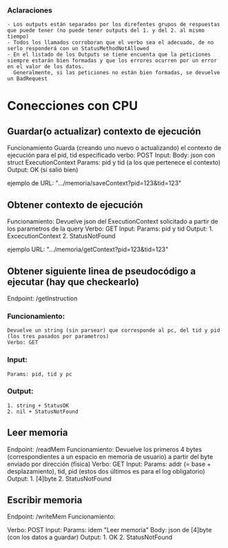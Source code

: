 ### Aclaraciones
    - Los outputs están separados por los direfentes grupos de respuestas que puede tener (no puede tener outputs del 1. y del 2. al mismo tiempo)
    - Todos los llamados corroboran que el verbo sea el adecuado, de no serlo responderá con un StatusMethodNotAllowed
    - En el listado de los Outputs se tiene encuenta que la peticiones siempre estarán bien formadas y que los errores ocurren por un error en el valor de los datos.
      Generalmente, si las peticiones no están bien formadas, se devuelve un BadRequest

# Conecciones con CPU
## Guardar(o actualizar) contexto de ejecución
Funcionamiento
    Guarda (creando uno nuevo o actualizando) el contexto de ejecución para el pid, tid especificado
verbo: POST
Input:
    Body: json con struct ExecutionContext
    Params: pid y tid (a los que pertenece el contexto)
Output:
    OK (si salió bien)

ejemplo de URL: ".../memoria/saveContext?pid=123&tid=123"


## Obtener contexto de ejecución
Funcionamiento:
    Devuelve json del ExecutionContext solicitado a partir de los parametros de la query
Verbo: GET
Input:
    Params: pid y tid
Output:
    1. ExcecutionContext
    2. StatusNotFound

ejemplo URL: ".../memoria/getContext?pid=123&tid=123"


## Obtener siguiente linea de pseudocódigo a ejecutar (hay que checkearlo)
Endpoint: /getInstruction

### Funcionamiento:
    Devuelve un string (sin parsear) que corresponde al pc, del tid y pid (los tres pasados por parametros)
    Verbo: GET
### Input:
    Params: pid, tid y pc
### Output:
    1. string + StatusOK
    2. nil + StatusNotFound



## Leer memoria
Endpoint: /readMem
Funcionamiento:
    Devuelve los primeros 4 bytes (correspondientes a un espacio en memoria de usuario) a partir del byte envíado por dirección (física)
Verbo: GET
Input:
    Params: addr (= base + desplazamiento), tid, pid (estos dos últimos es para el log obligatorio)
Output:
    1. [4]byte
    2. StatusNotFound

## Escribir memoria
Endpoint: /writeMem
Funcionamiento:

Verbo: POST
Input:
    Params: idem "Leer memoria"
    Body: json de [4]byte (con los datos a guardar)
Output:
    1. OK
    2. StatusNotFound
